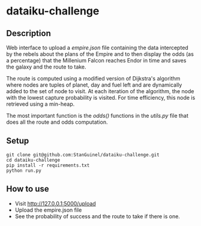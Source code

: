 # dataiku-challenge

## Description
Web interface to upload a <i>empire.json</i> file containing the data intercepted by the rebels about the plans of the Empire and to then display the odds (as a percentage) that the Millenium Falcon reaches Endor in time and saves the galaxy and the route to take.

The route is computed using a modified version of Dijkstra's algorithm where nodes are tuples of planet, day and fuel left and are dynamically added to the set of node to visit. At each iteration of the algorithm, the node with the lowest capture probability is visited. For time efficiency, this node is retrieved using a min-heap.

The most important function is the <i>odds()</i> functions in the <i>utils.py</i> file that does all the route and odds computation.

## Setup
``` 
git clone git@github.com:StanGuinel/dataiku-challenge.git
cd dataiku-challenge
pip install -r requirements.txt
python run.py
```

## How to use
- Visit http://127.0.0.1:5000/upload
- Upload the empire.json file
- See the probability of success and the route to take if there is one.

